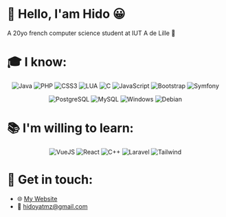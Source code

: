 # 👋 Hello, I'am Hido 😀
A 20yo french computer science student at IUT A de Lille 🥖


# 🎓 I know:
<p align="center">
  <img alt="Java"       src="https://img.shields.io/badge/Java-ED8B00?style=for-the-badge&logo=java&logoColor=white"/>
  <img alt="PHP"        src="https://img.shields.io/badge/PHP-777BB4?style=for-the-badge&logo=php&logoColor=white"/>
  <img alt="CSS3"       src="https://img.shields.io/badge/CSS3-1572B6?style=for-the-badge&logo=css3&logoColor=white"/>
  <img alt="LUA"        src="https://img.shields.io/badge/Lua-2C2D72?style=for-the-badge&logo=lua&logoColor=white"/>
  <img alt="C"          src="https://img.shields.io/badge/C-00599C?style=for-the-badge&logo=c&logoColor=white"/>
  <img alt="JavaScript" src="https://img.shields.io/badge/JavaScript-F7DF1E?style=for-the-badge&logo=javascript&logoColor=black"/>
  <img alt="Bootstrap"  src="https://img.shields.io/badge/Bootstrap-563D7C?style=for-the-badge&logo=bootstrap&logoColor=white"/>
  <img alt="Symfony"    src="https://img.shields.io/badge/Symfony-%23000000.svg?style=for-the-badge&logo=symfony&logoColor=white"/>
</p>
<p align="center">
  <img alt="PostgreSQL" src="https://img.shields.io/badge/PostgreSQL-316192?style=for-the-badge&logo=postgresql&logoColor=white"/>
  <img alt="MySQL"      src="https://img.shields.io/badge/MySQL-00000F?style=for-the-badge&logo=mysql&logoColor=white"/>
  <img alt="Windows"    src="https://img.shields.io/badge/Windows-0078D6?style=for-the-badge&logo=windows&logoColor=white"/> 
  <img alt="Debian"     src="https://img.shields.io/badge/Debian-A81D33?style=for-the-badge&logo=debian&logoColor=white"/>
</p>

# 📚 I'm willing to learn:
<p align="center">
  <img alt="VueJS"      src="https://img.shields.io/badge/Vue.js-35495E?style=for-the-badge&logo=vue.js&logoColor=4FC08D"/>
  <img alt="React"      src="https://img.shields.io/badge/React-20232A?style=for-the-badge&logo=react&logoColor=61DAFB"/>
  <img alt="C++"        src="https://img.shields.io/badge/C%2B%2B-00599C?style=for-the-badge&logo=c%2B%2B&logoColor=white"/>
  <img alt="Laravel"    src="https://img.shields.io/badge/Laravel-FF2D20?style=for-the-badge&logo=laravel&logoColor=white"/>
  <img alt="Tailwind"   src="https://img.shields.io/badge/Tailwind_CSS-38B2AC?style=for-the-badge&logo=tailwind-css&logoColor=white"/>
</p>

# 📨 Get in touch:
- 🌐 [My Website](https://hido.fr)
- 📧 hidoyatmz@gmail.com
